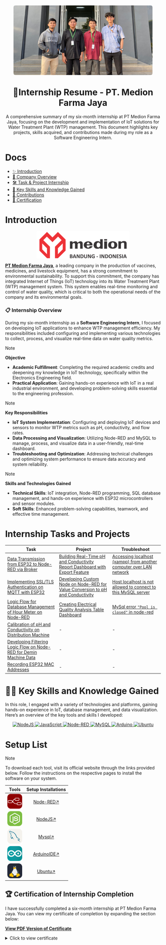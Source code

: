 <p align="center"><img align="center" width="450" src="source/documentation/banner.png"/></p>
<h1 align="center">🚀Internship Resume - PT. Medion Farma Jaya</h1>

<p align="center">A comprehensive summary of my six-month internship at PT Medion Farma Jaya, focusing on the development and implementation of IoT solutions for Water Treatment Plant (WTP) management. This document highlights key projects, skills acquired, and contributions made during my role as a Software Engineering Intern.</p>

# Docs

- [✨ Introduction](#introduction)
- [🏢 Company Overview](#company-overview)
- [🛠️ Task & Project Internship](#internship-tasks-and-projects)
- [🚀 Key Skills and Knowledge Gained](#👨‍💻-key-skills-and-knowledge-gained)
- [🌟 Contributions](#contributions)
- [📌 Certification](#🏆-certification-of-internship-completion)

# Introduction
<p align="center"><img align="center" style ="border-radius: 3px" src="source/icons/logo-medion.png"/></p>

[**PT Medion Farma Jaya**](company-profile.md), a leading company in the production of vaccines, medicines, and livestock equipment, has a strong commitment to environmental sustainability. To support this commitment, the company has integrated Internet of Things (IoT) technology into its Water Treatment Plant (WTP) management system. This system enables real-time monitoring and control of water quality, which is critical to both the operational needs of the company and its environmental goals.

### 📋 Internship Overview
During my six-month internship as a **Software Engineering Intern**, I focused on developing IoT applications to enhance WTP management efficiency. My responsibilities included configuring and implementing various technologies to collect, process, and visualize real-time data on water quality metrics.

> [!NOTE]  
> **Objective**  
> - **Academic Fulfillment**: Completing the required academic credits and deepening my knowledge in IoT technology, specifically within the Electronics Engineering field.
> - **Practical Application**: Gaining hands-on experience with IoT in a real industrial environment, and developing problem-solving skills essential to the engineering profession.

> [!NOTE]  
> **Key Responsibilities**  
> - **IoT System Implementation**: Configuring and deploying IoT devices and sensors to monitor WTP metrics such as pH, conductivity, and flow rates.
> - **Data Processing and Visualization**: Utilizing Node-RED and MySQL to manage, process, and visualize data in a user-friendly, real-time dashboard.
> - **Troubleshooting and Optimization**: Addressing technical challenges and optimizing system performance to ensure data accuracy and system reliability.

> [!NOTE]  
> **Skills and Technologies Gained**  
> - **Technical Skills**: IoT integration, Node-RED programming, SQL database management, and hands-on experience with ESP32 microcontrollers and sensor modules.
> - **Soft Skills**: Enhanced problem-solving capabilities, teamwork, and effective time management.


# Internship Tasks and Projects

| **Task** | **Project** | **Troubleshoot** |
|--------------------------------------------------------------------------------------------------|----------------------------------------------------------------------------------------------------|--------------------------------------------------------------------------------------------------|
| [Data Transmission from ESP32 to Node-RED via Broker](task/task1/data_transmission_esp32_to_nodered.md) | [Building Real-Time pH and Conductivity Report Dashboard with Export Feature]() | [Accessing localhost (xampp) from another computer over LAN network](Troubleshoot/accessing_localhost_xampp.md) |
| [Implementing SSL/TLS Authentication on MQTT with ESP32](task/task2/secure_data_transmission.md) | [Developing Custom Node on Node-RED for Value Conversion to pH and Conductivity](task/task3/) | [Host localhost is not allowed to connect to this MySQL server]() | [Creating OEE Analysis Table Dashboard for Ion Exchanger]() | [Hall Effect Sensor Debouncing]() |
| [Logic Flow for Database Management of Hour Meter on Node-RED]() | [Creating Electrical Quality Analysis Table Dashboard]() | [MySql error `"Pool is closed"` in node-red]() |
| [Calibration of pH and Conductivity on Distribution Machine]()                                       | -                                                                                                  | - |
| [Developing Filtering Logic Flow on Node-RED for Demin Machine Data]()                               | -                                                                                                  | - |
| [Recording ESP32 MAC Addresses]()                                                                    | -                                                                                                  | - |


# 👨‍💻 Key Skills and Knowledge Gained

In this role, I engaged with a variety of technologies and platforms, gaining hands-on experience in IoT, database management, and data visualization. Here’s an overview of the key tools and skills I developed:

<p align="center">
  <a href="https://nodejs.org/">
    <img src="https://img.shields.io/badge/node.js-6DA55F?style=for-the-badge&logo=node.js&logoColor=white" alt="NodeJS"/>
  </a>
  <a href="https://developer.mozilla.org/en-US/docs/Web/JavaScript">
    <img src="https://img.shields.io/badge/javascript-%23323330.svg?style=for-the-badge&logo=javascript&logoColor=%23F7DF1E" alt="JavaScript"/>
  </a>
  <a href="https://nodered.org/">
    <img src="https://img.shields.io/badge/Node--RED-%238F0000.svg?style=for-the-badge&logo=node-red&logoColor=white" alt="Node-RED"/>
  </a>
  <a href="https://www.mysql.com/">
    <img src="https://img.shields.io/badge/mysql-%2300000f.svg?style=for-the-badge&logo=mysql&logoColor=white" alt="MySQL"/>
  </a>
  <a href="https://www.arduino.cc/">
    <img src="https://img.shields.io/badge/-Arduino-00979D?style=for-the-badge&logo=Arduino&logoColor=white" alt="Arduino"/>
  </a>
  <a href="https://ubuntu.com/">
    <img src="https://img.shields.io/badge/ubuntu-E95420?style=for-the-badge&logo=ubuntu&logoColor=white" alt="Ubuntu"/>
  </a>
</p>


# Setup List

>[!NOTE]  
> To download each tool, visit its official website through the links provided below. Follow the instructions on the respective pages to install the software on your system.


|      **Tools**       |                         **Setup Installations**                          |
| :--------------: | :------------------------------------------------------------------: |
| <img src="source/icons/Icons-nodeRed.svg" width="48"> | [Node-RED↗](https://nodered.org/docs/getting-started/local) |
| <img src="source/icons/Icons-nodeJS.svg" width="48"> | [NodeJS↗](https://nodejs.org/en/download/package-manager/) |
| <img src="source/icons/Icons-mysql.svg" width="48"> | [Mysql↗](https://dev.mysql.com/doc/mysql-getting-started/en/) |
| <img src="source/icons/Icons-arduinoIDE.svg" width="48"> | [ArduinoIDE↗](https://www.arduino.cc/en/software) |
| <img src="source/icons/Icons-Linux.svg" width="48"> | [Ubuntu↗](https://ubuntu.com/download/desktop)|

## 🏆 Certification of Internship Completion
I have successfully completed a six-month internship at PT Medion Farma Jaya. You can view my certificate of completion by expanding the section below:

[**View PDF Version of Certificate**](./documents/surat-keterangan-PKL.pdf)

<details>
  <summary>Click to view certificate</summary>
  
  ![🎓 PKL Certificate](documents/surat-keterangan-PKL.png)
</details>
